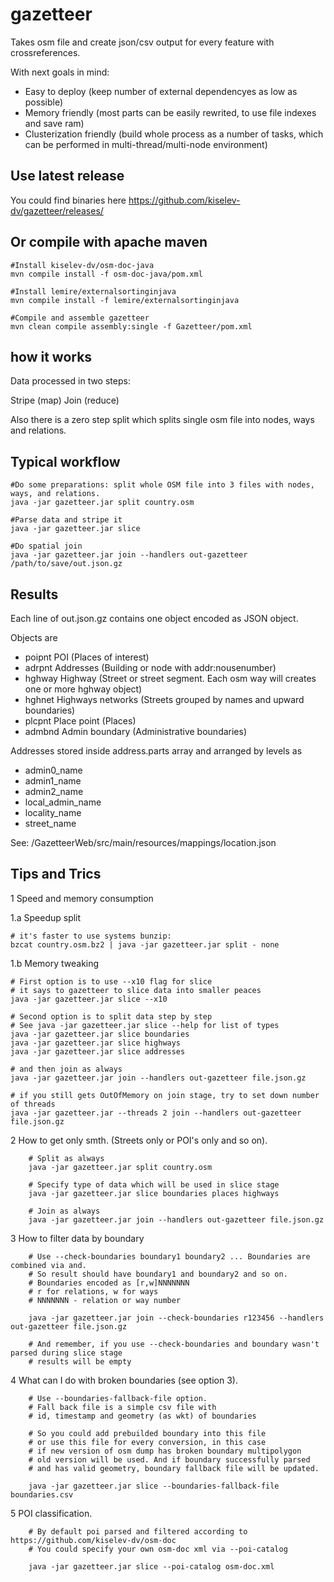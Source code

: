 gazetteer
=========

Takes osm file and create json/csv output for every feature with crossreferences. 

With next goals in mind:
* Easy to deploy (keep number of external dependencyes as low as possible)
* Memory friendly (most parts can be easily rewrited, to use file indexes and save ram)
* Clusterization friendly (build whole process as a number of tasks, which can be performed in multi-thread/multi-node environment)

Use latest release
------------------

You could find binaries here https://github.com/kiselev-dv/gazetteer/releases/


Or compile with apache maven
------------------

    #Install kiselev-dv/osm-doc-java
    mvn compile install -f osm-doc-java/pom.xml
    
    #Install lemire/externalsortinginjava
    mvn compile install -f lemire/externalsortinginjava
    
    #Compile and assemble gazetteer
    mvn clean compile assembly:single -f Gazetteer/pom.xml
    
  
how it works
------------

Data processed in two steps:

Stripe (map)
Join   (reduce)

Also there is a zero step split which splits single osm file into nodes, ways and relations. 

Typical workflow
----------------

	#Do some preparations: split whole OSM file into 3 files with nodes, ways, and relations.
    java -jar gazetteer.jar split country.osm
    
    #Parse data and stripe it
    java -jar gazetteer.jar slice
    
	#Do spatial join
	java -jar gazetteer.jar join --handlers out-gazetteer /path/to/save/out.json.gz
	

Results
-------

Each line of out.json.gz contains one object encoded as JSON object. 

Objects are
* poipnt POI (Places of interest)
* adrpnt Addresses (Building or node with addr:nousenumber)
* hghway Highway (Street or street segment. Each osm way will creates one or more hghway object)
* hghnet Highways networks (Streets grouped by names and upward boundaries)
* plcpnt Place point (Places)
* admbnd Admin boundary (Administrative boundaries)

Addresses stored inside address.parts array and arranged by levels as
* admin0_name
* admin1_name
* admin2_name
* local_admin_name
* locality_name
* street_name

See: /GazetteerWeb/src/main/resources/mappings/location.json

Tips and Trics
--------------

1 Speed and memory consumption

1.a Speedup split

	# it's faster to use systems bunzip:
	bzcat country.osm.bz2 | java -jar gazetteer.jar split - none

1.b Memory tweaking
	
	# First option is to use --x10 flag for slice
	# it says to gazetteer to slice data into smaller peaces  
	java -jar gazetteer.jar slice --x10

	# Second option is to split data step by step
	# See java -jar gazetteer.jar slice --help for list of types
	java -jar gazetteer.jar slice boundaries
	java -jar gazetteer.jar slice highways
	java -jar gazetteer.jar slice addresses
	
	# and then join as always
	java -jar gazetteer.jar join --handlers out-gazetteer file.json.gz
	
	# if you still gets OutOfMemory on join stage, try to set down number of threads
	java -jar gazetteer.jar --threads 2 join --handlers out-gazetteer file.json.gz 
	
2 How to get only smth. (Streets only or POI's only and so on).
```    
    # Split as always 
    java -jar gazetteer.jar split country.osm

    # Specify type of data which will be used in slice stage
    java -jar gazetteer.jar slice boundaries places highways
    
    # Join as always
    java -jar gazetteer.jar join --handlers out-gazetteer file.json.gz
```   
3 How to filter data by boundary
```     	
 	# Use --check-boundaries boundary1 boundary2 ... Boundaries are combined via and. 
 	# So result should have boundary1 and boundary2 and so on.
 	# Boundaries encoded as [r,w]NNNNNNN 
 	# r for relations, w for ways
 	# NNNNNNN - relation or way number
    
    java -jar gazetteer.jar join --check-boundaries r123456 --handlers out-gazetteer file.json.gz
    
    # And remember, if you use --check-boundaries and boundary wasn't parsed during slice stage
    # results will be empty
```    
4 What can I do with broken boundaries (see option 3).    
```    
	# Use --boundaries-fallback-file option.
	# Fall back file is a simple csv file with 
	# id, timestamp and geometry (as wkt) of boundaries
    	
	# So you could add prebuilded boundary into this file
	# or use this file for every conversion, in this case
	# if new version of osm dump has broken boundary multipolygon
	# old version will be used. And if boundary successfully parsed
	# and has valid geometry, boundary fallback file will be updated. 
    	
	java -jar gazetteer.jar slice --boundaries-fallback-file boundaries.csv
```	
5 POI classification.
```    
	# By default poi parsed and filtered according to https://github.com/kiselev-dv/osm-doc 
	# You could specify your own osm-doc xml via --poi-catalog
    	
	java -jar gazetteer.jar slice --poi-catalog osm-doc.xml
```
